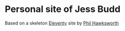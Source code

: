 # Personal site of Jess Budd


Based on a skeleton [Eleventy](https://11ty.io) site by [Phil Hawksworth](https://twitter.com/philhawksworth)

